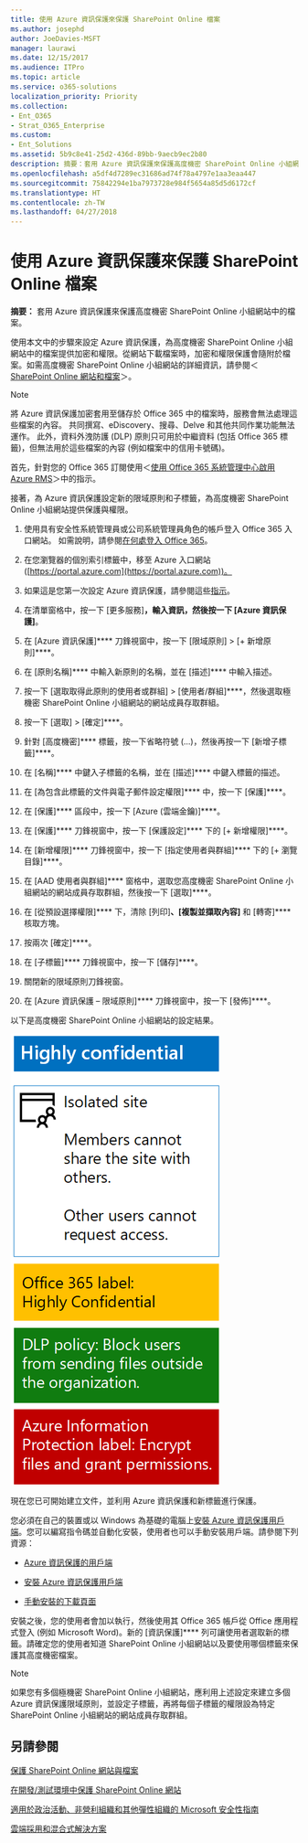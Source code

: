```yaml
---
title: 使用 Azure 資訊保護來保護 SharePoint Online 檔案
ms.author: josephd
author: JoeDavies-MSFT
manager: laurawi
ms.date: 12/15/2017
ms.audience: ITPro
ms.topic: article
ms.service: o365-solutions
localization_priority: Priority
ms.collection:
- Ent_O365
- Strat_O365_Enterprise
ms.custom:
- Ent_Solutions
ms.assetid: 5b9c8e41-25d2-436d-89bb-9aecb9ec2b80
description: 摘要：套用 Azure 資訊保護來保護高度機密 SharePoint Online 小組網站中的檔案。
ms.openlocfilehash: a5df4d7289ec31686ad74f78a4797e1aa3eaa447
ms.sourcegitcommit: 75842294e1ba7973728e984f5654a85d5d6172cf
ms.translationtype: HT
ms.contentlocale: zh-TW
ms.lasthandoff: 04/27/2018
---
```

# <a name="protect-sharepoint-online-files-with-azure-information-protection"></a>使用 Azure 資訊保護來保護 SharePoint Online 檔案

 **摘要：** 套用 Azure 資訊保護來保護高度機密 SharePoint Online 小組網站中的檔案。
  
使用本文中的步驟來設定 Azure 資訊保護，為高度機密 SharePoint Online 小組網站中的檔案提供加密和權限。從網站下載檔案時，加密和權限保護會隨附於檔案。如需高度機密 SharePoint Online 小組網站的詳細資訊，請參閱＜[ SharePoint Online 網站和檔案](secure-sharepoint-online-sites-and-files.md)＞。
  
> [!NOTE]
> 將 Azure 資訊保護加密套用至儲存於 Office 365 中的檔案時，服務會無法處理這些檔案的內容。 共同撰寫、eDiscovery、搜尋、Delve 和其他共同作業功能無法運作。 此外，資料外洩防護 (DLP) 原則只可用於中繼資料 (包括 Office 365 標籤)，但無法用於這些檔案的內容 (例如檔案中的信用卡號碼)。 
  
首先，針對您的 Office 365 訂閱使用＜[使用 Office 365 系統管理中心啟用 Azure RMS](https://docs.microsoft.com/information-protection/deploy-use/activate-office365)＞中的指示。
  
接著，為 Azure 資訊保護設定新的限域原則和子標籤，為高度機密 SharePoint Online 小組網站提供保護與權限。
  
1. 使用具有安全性系統管理員或公司系統管理員角色的帳戶登入 Office 365 入口網站。 如需說明，請參閱[在何處登入 Office 365](https://support.office.com/Article/Where-to-sign-in-to-Office-365-e9eb7d51-5430-4929-91ab-6157c5a050b4)。
    
2. 在您瀏覽器的個別索引標籤中，移至 Azure 入口網站 ([https://portal.azure.com](https://portal.azure.com))。
    
3. 如果這是您第一次設定 Azure 資訊保護，請參閱這些[指示](https://docs.microsoft.com/information-protection/deploy-use/configure-policy#to-access-the-azure-information-protection-blade-for-the-first-time)。
    
4. 在清單窗格中，按一下 [更多服務]****，輸入**資訊**，然後按一下 [Azure 資訊保護]****。
    
5. 在 [Azure 資訊保護]**** 刀鋒視窗中，按一下 [限域原則] > [+ 新增原則]****。
    
6. 在 [原則名稱]**** 中輸入新原則的名稱，並在 [描述]**** 中輸入描述。
    
7. 按一下 [選取取得此原則的使用者或群組] > [使用者/群組]****，然後選取極機密 SharePoint Online 小組網站的網站成員存取群組。 
    
8. 按一下 [選取] > [確定]****。
    
9. 針對 [高度機密]**** 標籤，按一下省略符號 (...)，然後再按一下 [新增子標籤]****。
    
10. 在 [名稱]**** 中鍵入子標籤的名稱，並在 [描述]**** 中鍵入標籤的描述。
    
11. 在 [為包含此標籤的文件與電子郵件設定權限]**** 中，按一下 [保護]****。
    
12. 在 [保護]**** 區段中，按一下 [Azure (雲端金鑰)]****。
    
13. 在 [保護]**** 刀鋒視窗中，按一下 [保護設定]**** 下的 [+ 新增權限]****。
    
14. 在 [新增權限]**** 刀鋒視窗中，按一下 [指定使用者與群組]**** 下的 [+ 瀏覽目錄]****。
    
15. 在 [AAD 使用者與群組]**** 窗格中，選取您高度機密 SharePoint Online 小組網站的網站成員存取群組，然後按一下 [選取]****。
    
16. 在 [從預設選擇權限]**** 下，清除 [列印]****、[複製並擷取內容]**** 和 [轉寄]**** 核取方塊。
    
17. 按兩次 [確定]****。
    
18. 在 [子標籤]**** 刀鋒視窗中，按一下 [儲存]****。
    
19. 關閉新的限域原則刀鋒視窗。
    
20. 在 [Azure 資訊保護 – 限域原則]**** 刀鋒視窗中，按一下 [發佈]****。
    
以下是高度機密 SharePoint Online 小組網站的設定結果。
  
![適用於隔離 SharePoint Online 小組網站的 Azure 資訊保護。](images/8cc92aa4-e7bc-4c2f-a4a4-3b034b21aebf.png)
  
現在您已可開始建立文件，並利用 Azure 資訊保護和新標籤進行保護。
  
您必須在自己的裝置或以 Windows 為基礎的電腦上[安裝 Azure 資訊保護用戶端](https://docs.microsoft.com/information-protection/rms-client/install-client-app)。您可以編寫指令碼並自動化安裝，使用者也可以手動安裝用戶端。請參閱下列資源：
  
- [Azure 資訊保護的用戶端](https://docs.microsoft.com/information-protection/rms-client/use-client)
    
- [安裝 Azure 資訊保護用戶端](https://docs.microsoft.com/information-protection/rms-client/client-admin-guide)
    
- [手動安裝的下載頁面](https://www.microsoft.com/download/details.aspx?id=53018)
    
安裝之後，您的使用者會加以執行，然後使用其 Office 365 帳戶從 Office 應用程式登入 (例如 Microsoft Word)。新的 [資訊保護]**** 列可讓使用者選取新的標籤。請確定您的使用者知道 SharePoint Online 小組網站以及要使用哪個標籤來保護其高度機密檔案。
  
> [!NOTE]
> 如果您有多個極機密 SharePoint Online 小組網站，應利用上述設定來建立多個 Azure 資訊保護限域原則，並設定子標籤，再將每個子標籤的權限設為特定 SharePoint Online 小組網站的網站成員存取群組。 
  
## <a name="see-also"></a>另請參閱

[保護 SharePoint Online 網站與檔案](secure-sharepoint-online-sites-and-files.md)
  
[在開發/測試環境中保護 SharePoint Online 網站](secure-sharepoint-online-sites-in-a-dev-test-environment.md)
  
[適用於政治活動、非營利組織和其他彈性組織的 Microsoft 安全性指南](microsoft-security-guidance-for-political-campaigns-nonprofits-and-other-agile-o.md)
  
[雲端採用和混合式解決方案](cloud-adoption-and-hybrid-solutions.md)




